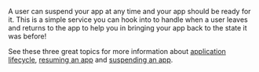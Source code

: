 ﻿A user can suspend your app at any time and your app should be ready for it. This is a simple service you can hook into to handle when a user leaves and returns to the app to help you in bringing your app back to the state it was before!

See these three great topics for more information about [application lifecycle](https://docs.microsoft.com/windows/uwp/launch-resume/app-lifecycle), [resuming an app](https://docs.microsoft.com/windows/uwp/launch-resume/resume-an-app) and [suspending an app](https://docs.microsoft.com/windows/uwp/launch-resume/suspend-an-app).
